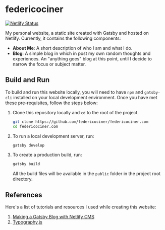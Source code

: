 # federicociner

[![Netlify Status](https://api.netlify.com/api/v1/badges/d83e7b9a-4e4d-4dc5-a8ea-a75fc16a1276/deploy-status)](https://app.netlify.com/sites/federicociner/deploys)

My personal website, a static site created with Gatsby and hosted on Netlify. Currently, it contains the following components:

* __About Me__: A short description of who I am and what I do.
* __Blog__: A simple blog in which in post my own random thoughts and experiences. An "anything goes" blog at this point, until I decide to narrow the focus or subject matter.

## Build and Run

To build and run this website locally, you will need to have `npm` and `gatsby-cli` installed on your local development environment. Once you have met these pre-requisites, follow the steps below:

1. Clone this repository locally and `cd` to the root of the project.

    ```sh
    git clone https://github.com/federicociner/federicociner.com
    cd federicociner.com
    ```

1. To run a local development server, run:

    ```sh
    gatsby develop
    ```

1. To create a production build, run:

    ```sh
    gatsby build
    ```

    All the build files will be available in the `public` folder in the project root directory.

## References

Here's a list of tutorials and resources I used while creating this website:

1. [Making a Gatsby Blog with Netlify CMS](https://www.gatsbyjs.org/tutorial/blog-netlify-cms-tutorial/)
1. [Typography.js](https://kyleamathews.github.io/typography.js/)
